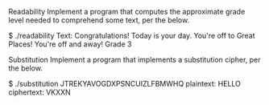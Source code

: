Readability
Implement a program that computes the approximate grade level needed to comprehend some text, per the below.

$ ./readability
Text: Congratulations! Today is your day. You're off to Great Places! You're off and away!
Grade 3


Substitution
Implement a program that implements a substitution cipher, per the below.

$ ./substitution JTREKYAVOGDXPSNCUIZLFBMWHQ
plaintext:  HELLO
ciphertext: VKXXN